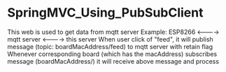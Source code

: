 # SpringMVC_Using_PubSubClient

This web is used to get data from mqtt server
Example: ESP8266 <----> mqtt server <----> this server
  When user click of "feed", it will publish message (topic: boardMacAddress/feed) to mqtt server with retain flag
  Whenever corresponding board (which has the macAddress) subscribes message (boardMacAddress/) it will receive above message and process
